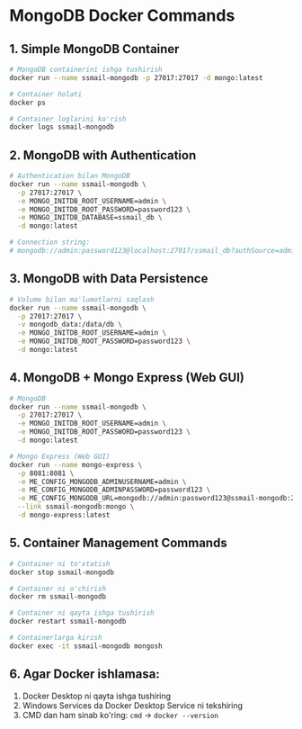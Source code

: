 # MongoDB Docker Commands

## 1. Simple MongoDB Container
```bash
# MongoDB containerini ishga tushirish
docker run --name ssmail-mongodb -p 27017:27017 -d mongo:latest

# Container holati
docker ps

# Container loglarini ko'rish
docker logs ssmail-mongodb
```

## 2. MongoDB with Authentication
```bash
# Authentication bilan MongoDB
docker run --name ssmail-mongodb \
  -p 27017:27017 \
  -e MONGO_INITDB_ROOT_USERNAME=admin \
  -e MONGO_INITDB_ROOT_PASSWORD=password123 \
  -e MONGO_INITDB_DATABASE=ssmail_db \
  -d mongo:latest

# Connection string:
# mongodb://admin:password123@localhost:27017/ssmail_db?authSource=admin
```

## 3. MongoDB with Data Persistence
```bash
# Volume bilan ma'lumotlarni saqlash
docker run --name ssmail-mongodb \
  -p 27017:27017 \
  -v mongodb_data:/data/db \
  -e MONGO_INITDB_ROOT_USERNAME=admin \
  -e MONGO_INITDB_ROOT_PASSWORD=password123 \
  -d mongo:latest
```

## 4. MongoDB + Mongo Express (Web GUI)
```bash
# MongoDB
docker run --name ssmail-mongodb \
  -p 27017:27017 \
  -e MONGO_INITDB_ROOT_USERNAME=admin \
  -e MONGO_INITDB_ROOT_PASSWORD=password123 \
  -d mongo:latest

# Mongo Express (Web GUI)
docker run --name mongo-express \
  -p 8081:8081 \
  -e ME_CONFIG_MONGODB_ADMINUSERNAME=admin \
  -e ME_CONFIG_MONGODB_ADMINPASSWORD=password123 \
  -e ME_CONFIG_MONGODB_URL=mongodb://admin:password123@ssmail-mongodb:27017/ \
  --link ssmail-mongodb:mongo \
  -d mongo-express:latest
```

## 5. Container Management Commands
```bash
# Container ni to'xtatish
docker stop ssmail-mongodb

# Container ni o'chirish
docker rm ssmail-mongodb

# Container ni qayta ishga tushirish
docker restart ssmail-mongodb

# Containerlarga kirish
docker exec -it ssmail-mongodb mongosh
```

## 6. Agar Docker ishlamasa:
1. Docker Desktop ni qayta ishga tushiring
2. Windows Services da Docker Desktop Service ni tekshiring
3. CMD dan ham sinab ko'ring: `cmd` → `docker --version`